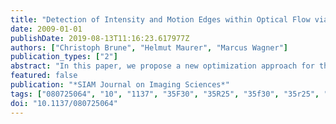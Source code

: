 ```yaml
---
title: "Detection of Intensity and Motion Edges within Optical Flow via Multidimensional Control"
date: 2009-01-01
publishDate: 2019-08-13T11:16:23.617977Z
authors: ["Christoph Brune", "Helmut Maurer", "Marcus Wagner"]
publication_types: ["2"]
abstract: "In this paper, we propose a new optimization approach for the simultaneous computation of optical flow and edge detection therein. Instead of using an Ambrosio–Tortorelli type energy functional, we reformulate the optical flow problem as a multidimensional control problem. The optimal control problem is solved by discretization methods and large-scale optimization techniques. The edge detector can be immediately built from the control variables. We provide three series of numerical examples. The first shows that the mere presence of a gradient restriction has a regularizing effect, while the second demonstrates how to balance the regularizing effects of a term within the objective and the control restriction. The third series of numerical results is concerned with the direct evaluation of a TV-regularization term by introduction of control variables with sign restrictions."
featured: false
publication: "*SIAM Journal on Imaging Sciences*"
tags: ["080725064", "10", "1137", "35F30", "35R25", "35f30", "35r25", "49J20", "49M37", "49j20", "49m37", "68U10", "68u10", "ams subject classifications", "direct methods", "doi", "edge detection", "optical flow", "optimal control", "optimal control problem", "optimization", "partial differential equation constrained", "partial differential equation constrained optimiza", "problem"]
doi: "10.1137/080725064"
---
```


